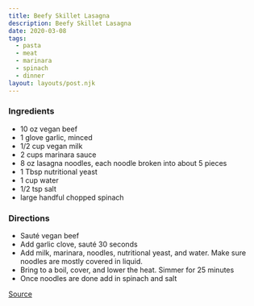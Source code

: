 ```yaml
---
title: Beefy Skillet Lasagna
description: Beefy Skillet Lasagna
date: 2020-03-08
tags:
  - pasta
  - meat
  - marinara
  - spinach
  - dinner
layout: layouts/post.njk
---
```


### Ingredients

- 10 oz vegan beef
- 1 glove garlic, minced
- 1/2 cup vegan milk
- 2 cups marinara sauce
- 8 oz lasagna noodles, each noodle broken into about 5 pieces
- 1 Tbsp nutritional yeast
- 1 cup water
- 1/2 tsp salt
- large handful chopped spinach

### Directions

- Sauté vegan beef
- Add garlic clove, sauté 30 seconds
- Add milk, marinara, noodles, nutritional yeast, and water. Make sure noodles are mostly covered in liquid.
- Bring to a boil, cover, and lower the heat. Simmer for 25 minutes
- Once noodles are done add in spinach and salt

[Source](https://vegantraveleats.com/beefy-skillet-lasagna/)
